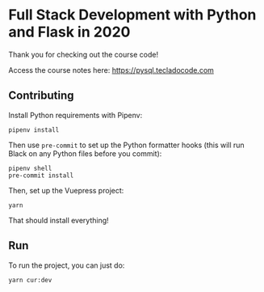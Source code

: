 # Full Stack Development with Python and Flask in 2020

Thank you for checking out the course code!

Access the course notes here: https://pysql.tecladocode.com

## Contributing

Install Python requirements with Pipenv:

```
pipenv install
```

Then use `pre-commit` to set up the Python formatter hooks (this will run Black on any Python files before you commit):

```
pipenv shell
pre-commit install
```

Then, set up the Vuepress project:

```
yarn
```

That should install everything!

## Run

To run the project, you can just do:

```
yarn cur:dev
```